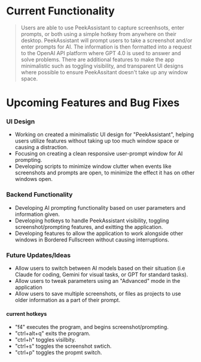 # Current Functionality
> Users are able to use PeekAssistant to capture screenhsots, enter prompts, or both using a simple hotkey from anywhere on their desktop. PeekAssistant will prompt users to take a screenshot and/or enter prompts for AI. The information is then formatted into a request to the OpenAI API platform where GPT 4.0 is used to answer and solve problems. There are additional features to make the app minimalistic such as toggling visibility, and transparent UI designs where possible to ensure PeekAssitant doesn't take up any window space.


# Upcoming Features and Bug Fixes

### UI Design
- Working on created a minimalistic UI design for "PeekAssistant", helping users utilize features without taking up too much window space or causing a distraction.
- Focusing on creating a clean responsive user-prompt window for AI prompting.
- Developing scripts to minimize window clutter when events like screenshots and prompts are open, to minimize the effect it has on other windows open.


### Backend Functionality
- Developing AI prompting functionality based on user parameters and information given.
- Developing hotkeys to handle PeekAssistant visibility, toggling screenshot/prompting features, and exitting the application.
- Developing features to allow the application to work alongside other windows in Bordered Fullscreen without causing interruptions.

### Future Updates/Ideas
- Allow users to switch between AI models based on their situation (i.e Claude for coding, Gemini for visual tasks, or GPT for standard tasks).
- Allow users to tweak parameters using an "Advanced" mode in the application
- Allow users to save multiple screenshots, or files as projects to use older information as a part of their prompt.


#### current hotkeys
- "f4" executes the program, and begins screenshot/prompting.
- "ctrl+alt+q" exits the program.
- "ctrl+h" toggles visilbity.
- "ctrl+s" toggles the screenshot swtich.
- "ctrl+p" toggles the propmt switch.



